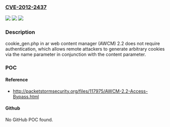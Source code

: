 ### [CVE-2012-2437](https://cve.mitre.org/cgi-bin/cvename.cgi?name=CVE-2012-2437)
![](https://img.shields.io/static/v1?label=Product&message=n%2Fa&color=blue)
![](https://img.shields.io/static/v1?label=Version&message=n%2Fa&color=blue)
![](https://img.shields.io/static/v1?label=Vulnerability&message=n%2Fa&color=brighgreen)

### Description

cookie_gen.php in ar web content manager (AWCM) 2.2 does not require authentication, which allows remote attackers to generate arbitrary cookies via the name parameter in conjunction with the content parameter.

### POC

#### Reference
- http://packetstormsecurity.org/files/117975/AWCM-2.2-Access-Bypass.html

#### Github
No GitHub POC found.

